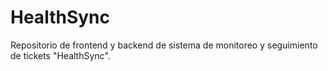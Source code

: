 # HealthSync
Repositorio de frontend y backend de sistema de monitoreo y seguimiento de tickets "HealthSync".
